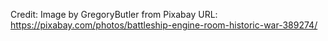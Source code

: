 Credit: Image by GregoryButler from Pixabay 
URL: https://pixabay.com/photos/battleship-engine-room-historic-war-389274/

